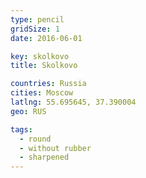 ```yaml
---
type: pencil
gridSize: 1
date: 2016-06-01

key: skolkovo
title: Skolkovo

countries: Russia
cities: Moscow
latlng: 55.695645, 37.390004
geo: RUS

tags:
  - round
  - without rubber
  - sharpened
---
```


